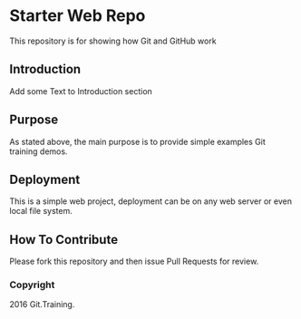 # Starter Web Repo

This repository is for showing how Git and GitHub work

## Introduction

Add some Text to Introduction section

## Purpose

As stated above, the main purpose is to provide simple examples Git training demos.

## Deployment

This is a simple web project, deployment can be on any web server or even local file system.

## How To Contribute

Please fork this repository and then issue Pull Requests for review.

### Copyright

2016 Git.Training.
